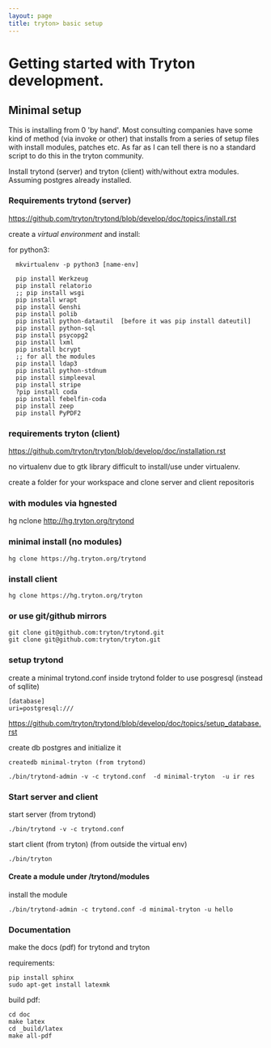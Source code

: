 ```yaml
---
layout: page
title: tryton> basic setup
---
```


# Getting started with Tryton development.
## Minimal setup

This is installing from 0 'by hand'. Most consulting companies have some kind of method (via invoke or other)
that installs from a series of setup files with install modules, patches etc.
As far as I can tell there is no a standard script to do this in the tryton
community.

Install trytond (server) and tryton (client) with/without extra modules.
Assuming postgres already installed.


### Requirements trytond (server)

https://github.com/tryton/trytond/blob/develop/doc/topics/install.rst

create a *virtual environment* and install:

for python3:
```
  mkvirtualenv -p python3 [name-env]
```

```
  pip install Werkzeug
  pip install relatorio
  ;; pip install wsgi
  pip install wrapt
  pip install Genshi
  pip install polib
  pip install python-datautil  [before it was pip install dateutil]
  pip install python-sql
  pip install psycopg2
  pip install lxml
  pip install bcrypt
  ;; for all the modules
  pip install ldap3
  pip install python-stdnum
  pip install simpleeval
  pip install stripe
  ?pip install coda
  pip install febelfin-coda
  pip install zeep
  pip install PyPDF2

```

### requirements tryton (client)

https://github.com/tryton/tryton/blob/develop/doc/installation.rst

no virtualenv due to gtk library difficult to install/use under virtualenv.

create a folder for your workspace and clone server and client repositoris

### with modules via hgnested

hg nclone http://hg.tryton.org/trytond


### minimal install (no modules)
```
hg clone https://hg.tryton.org/trytond
```

### install client
```
hg clone https://hg.tryton.org/tryton
```

### or use git/github mirrors

```
git clone git@github.com:tryton/trytond.git
git clone git@github.com:tryton/tryton.git
```

### setup trytond

create a minimal trytond.conf inside trytond folder to use posgresql (instead of sqllite)

```
[database]
uri=postgresql:///
```

https://github.com/tryton/trytond/blob/develop/doc/topics/setup_database.rst

create db postgres and initialize it
```
createdb minimal-tryton (from trytond)

./bin/trytond-admin -v -c trytond.conf  -d minimal-tryton  -u ir res
```

### Start server and client

start server (from trytond)
```
./bin/trytond -v -c trytond.conf
```

start client (from tryton) (from outside the virtual env)
```
./bin/tryton
```

#### Create a module under /trytond/modules

install the module
```
./bin/trytond-admin -c trytond.conf -d minimal-tryton -u hello
```

### Documentation
make the docs (pdf) for trytond and tryton

requirements:

```
pip install sphinx
sudo apt-get install latexmk
```

build pdf:

```
cd doc
make latex
cd _build/latex
make all-pdf
```
